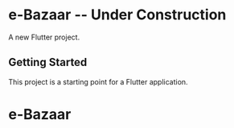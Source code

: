 # e-Bazaar -- Under Construction

A new Flutter project.

## Getting Started

This project is a starting point for a Flutter application.

# e-Bazaar

